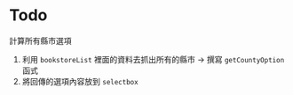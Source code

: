 # Todo
計算所有縣市選項

1. 利用 `bookstoreList` 裡面的資料去抓出所有的縣市 → 撰寫 `getCountyOption`函式
2. 將回傳的選項內容放到 `selectbox`